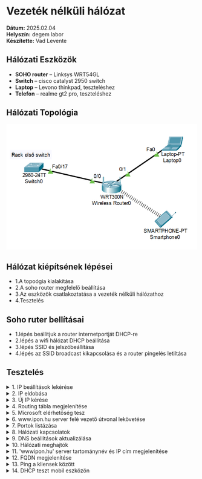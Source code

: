 # Vezeték nélküli hálózat

**Dátum:** 2025.02.04 <br>
**Helyszín:** degem labor <br>
**Készítette:** Vad Levente <br>

## Hálózati Eszközök

- **SOHO router** – Linksys WRT54GL<br>
- **Switch** – cisco catalyst 2950 switch<br>
- **Laptop** – Levono thinkpad, teszteléshez<br>
- **Telefon** – realme gt2 pro, teszteléshez<br>


## Hálózati Topológia
 
![Topológia](https://github.com/VLevente0/meresi-jegyzokonyvek/blob/bd62f13a4b8a0b66d23d1d3a7289ae72309e2e7a/main/kepek/vezeteknelkuli/topologia.png)

## Hálózat kiépítsének lépései

- 1.A topoógia kialakítása
- 2.A soho router megfelelő beállítása
- 3.Az eszközök csatlakoztatása a vezeték nélküli hálózathoz
- 4.Tesztelés

## Soho ruter bellításai
- 1.lépés beállítjuk a router internetportját DHCP-re 
- 2.lépés a wifi hálózat DHCP beállítása 
- 3.lépés SSID és jelszóbeállítása
- 4.lépés az SSID broadcast kikapcsolása és a router pingelés letiltása

## Tesztelés

<details>
  <summary>1. IP beállítások lekérése</summary>
  
  ![IP beállítások lekérése](https://raw.githubusercontent.com/VLevente0/meresi-jegyzokonyvek/1eb8b665f183455c319a1e76501595f331b03d3a/main/kepek/vezeteknelkuli/ipconfigall.PNG)

</details>

<details>
   <summary>2. IP eldobása</summary>

   ![IP eldobása](https://raw.githubusercontent.com/VLevente0/meresi-jegyzokonyvek/1eb8b665f183455c319a1e76501595f331b03d3a/main/kepek/vezeteknelkuli/iprelease.PNG)  

</details>


<details>
   <summary>3. Új IP kérése</summary>

   ![Új IP kérés](https://raw.githubusercontent.com/VLevente0/meresi-jegyzokonyvek/1eb8b665f183455c319a1e76501595f331b03d3a/main/kepek/vezeteknelkuli/iprenew.PNG)

</details>


<details>
   <summary>4. Routing tábla megjelenítése</summary>
   ![Routing tábla megjelenítése](https://raw.githubusercontent.com/VLevente0/meresi-jegyzokonyvek/1eb8b665f183455c319a1e76501595f331b03d3a/main/kepek/vezeteknelkuli/routing%20table.PNG) 
</details>

<details>
   <summary>5. Microsoft elérhetőség tesz</summary>
   ![Microsoft elérhetőség teszt](https://raw.githubusercontent.com/VLevente0/meresi-jegyzokonyvek/1eb8b665f183455c319a1e76501595f331b03d3a/main/kepek/vezeteknelkuli/microsoftping.PNG)
</details>

<details>
   <summary>6. www.ipon.hu server felé vezető útvonal lekövetése</summary>
   ![Traceroute ipon.hu](https://raw.githubusercontent.com/VLevente0/meresi-jegyzokonyvek/1eb8b665f183455c319a1e76501595f331b03d3a/main/kepek/vezeteknelkuli/tracert_ipon.PNG)
</details>

<details>
   <summary>7. Portok listázása</summary>
   ![Portok listázása](https://raw.githubusercontent.com/VLevente0/meresi-jegyzokonyvek/1eb8b665f183455c319a1e76501595f331b03d3a/main/kepek/vezeteknelkuli/osszes%20port.PNG)
</details>

<details>
   <summary>8. Hálózati kapcsolatok</summary>
   ![Hálózati kapcsolatok](https://raw.githubusercontent.com/VLevente0/meresi-jegyzokonyvek/1eb8b665f183455c319a1e76501595f331b03d3a/main/kepek/vezeteknelkuli/netstat.PNG)
</details>

<details>
   <summary>9. DNS beállítások aktualizálása</summary>
   ![DNS beállítások](https://raw.githubusercontent.com/VLevente0/meresi-jegyzokonyvek/1eb8b665f183455c319a1e76501595f331b03d3a/main/kepek/vezeteknelkuli/dns.PNG)
</details>

<details>
   <summary>10. Hálózati meghajtók</summary>
   ![Hálózati meghajtók](https://raw.githubusercontent.com/VLevente0/meresi-jegyzokonyvek/1eb8b665f183455c319a1e76501595f331b03d3a/main/kepek/vezeteknelkuli/netuse.PNG)
</details>

<details>
   <summary>11. 'wwwipon.hu' server tartománynév és IP cím megjelenítése</summary>
   ![Ipon domain és IP](https://raw.githubusercontent.com/VLevente0/meresi-jegyzokonyvek/1eb8b665f183455c319a1e76501595f331b03d3a/main/kepek/vezeteknelkuli/nslookupipon.PNG)
</details>

<details>
   <summary>12. FQDN megjelenítése</summary>
   ![FQDN megjelenítés](https://raw.githubusercontent.com/VLevente0/meresi-jegyzokonyvek/1eb8b665f183455c319a1e76501595f331b03d3a/main/kepek/vezeteknelkuli/nslookup8888.PNG)
</details>

<details>
   <summary>13. Ping a kliensek között</summary>
   ![Ping teszt](https://raw.githubusercontent.com/VLevente0/meresi-jegyzokonyvek/1eb8b665f183455c319a1e76501595f331b03d3a/main/kepek/vezeteknelkuli/telefon%20ping.PNG)
</details>

<details>
   <summary>14. DHCP teszt mobil eszközön</summary>

   <img src="https://raw.githubusercontent.com/VLevente0/meresi-jegyzokonyvek/ccaf8a59f421591679ce9606b2f24e2fcc799982/main/kepek/vezeteknelkuli/telefon.jpg" alt="DHCP teszt" height="500" />
</details>
